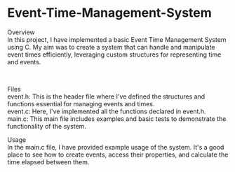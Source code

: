 # Event-Time-Management-System


Overview
<br>
In this project, I have implemented a basic Event Time Management System using C. My aim was to create a system that can handle and manipulate event times efficiently, leveraging custom structures for representing time and events.

<br>

Files
<br>
event.h: This is the header file where I've defined the structures and functions essential for managing events and times.
<br>
event.c: Here, I've implemented all the functions declared in event.h.
<br>
main.c: This main file includes examples and basic tests to demonstrate the functionality of the system.
<br>

Usage
<br>
In the main.c file, I have provided example usage of the system. It's a good place to see how to create events, access their properties, and calculate the time elapsed between them.

